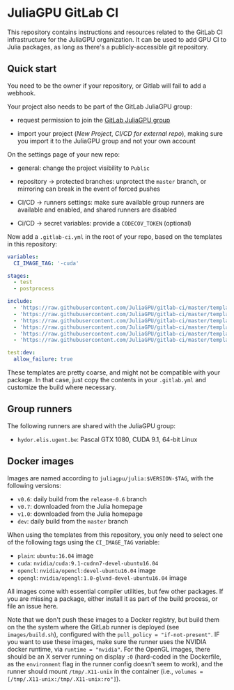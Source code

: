 # JuliaGPU GitLab CI

This repository contains instructions and resources related to the GitLab CI
infrastructure for the JuliaGPU organization. It can be used to add GPU CI
to Julia packages, as long as there's a publicly-accessible git repository.


## Quick start

You need to be the owner if your repository, or Gitlab will fail to add a
webhook.

Your project also needs to be part of the GitLab JuliaGPU group:

* request permission to join the [GitLab JuliaGPU
  group](https://gitlab.com/JuliaGPU)

* import your project (*New Project*, *CI/CD for external repo*), making sure
  you import it to the JuliaGPU group and not your own account


On the settings page of your new repo:

* general: change the project visibility to `Public`

* repository -> protected branches: unprotect the `master` branch, or mirroring
  can break in the event of forced pushes

* CI/CD -> runners settings: make sure available group runners are available and
  enabled, and shared runners are disabled

* Ci/CD -> secret variables: provide a `CODECOV_TOKEN` (optional)


Now add a `.gitlab-ci.yml` in the root of your repo, based on the templates in
this repository:

```yaml
variables:
  CI_IMAGE_TAG: '-cuda'

stages:
  - test
  - postprocess

include:
  - 'https://raw.githubusercontent.com/JuliaGPU/gitlab-ci/master/templates/v0/common.yml'
  - 'https://raw.githubusercontent.com/JuliaGPU/gitlab-ci/master/templates/v0/test_v0.7.yml'
  - 'https://raw.githubusercontent.com/JuliaGPU/gitlab-ci/master/templates/v0/test_v1.0.yml'
  - 'https://raw.githubusercontent.com/JuliaGPU/gitlab-ci/master/templates/v0/test_dev.yml'
  - 'https://raw.githubusercontent.com/JuliaGPU/gitlab-ci/master/templates/v0/postprocess_coverage.yml'
  - 'https://raw.githubusercontent.com/JuliaGPU/gitlab-ci/master/templates/v0/postprocess_documentation.yml'

test:dev:
  allow_failure: true
```

These templates are pretty coarse, and might not be compatible with your
package. In that case, just copy the contents in your `.gitlab.yml` and
customize the build where necessary.


## Group runners

The following runners are shared with the JuliaGPU group:

* `hydor.elis.ugent.be`: Pascal GTX 1080, CUDA 9.1, 64-bit Linux


## Docker images

Images are named according to `juliagpu/julia:$VERSION-$TAG`, with the following
versions:

* `v0.6`: daily build from the `release-0.6` branch
* `v0.7`: downloaded from the Julia homepage
* `v1.0`: downloaded from the Julia homepage
* `dev`: daily build from the `master` branch

When using the templates from this repository, you only need to select one of
the following tags using the `CI_IMAGE_TAG` variable:

* `plain`: `ubuntu:16.04` image
* `cuda`: `nvidia/cuda:9.1-cudnn7-devel-ubuntu16.04`
* `opencl`: `nvidia/opencl:devel-ubuntu16.04` image
* `opengl`: `nvidia/opengl:1.0-glvnd-devel-ubuntu16.04` image

All images come with essential compiler utilities, but few other packages. If
you are missing a package, either install it as part of the build process, or
file an issue here.

Note that we don't push these images to a Docker registry, but build them on the
the system where the GitLab runner is deployed (see `images/build.sh`),
configured with the `pull_policy = "if-not-present"`. IF you want to use these
images, make sure the runner uses the NVIDIA docker runtime, via `runtime =
"nvidia"`. For the OpenGL images, there should be an X server running on display
`:0` (hard-coded in the Dockerfile, as the `environment` flag in the runner
config doesn't seem to work), and the runner should mount `/tmp/.X11-unix` in
the container (i.e., `volumes = [/tmp/.X11-unix:/tmp/.X11-unix:ro"]`).
